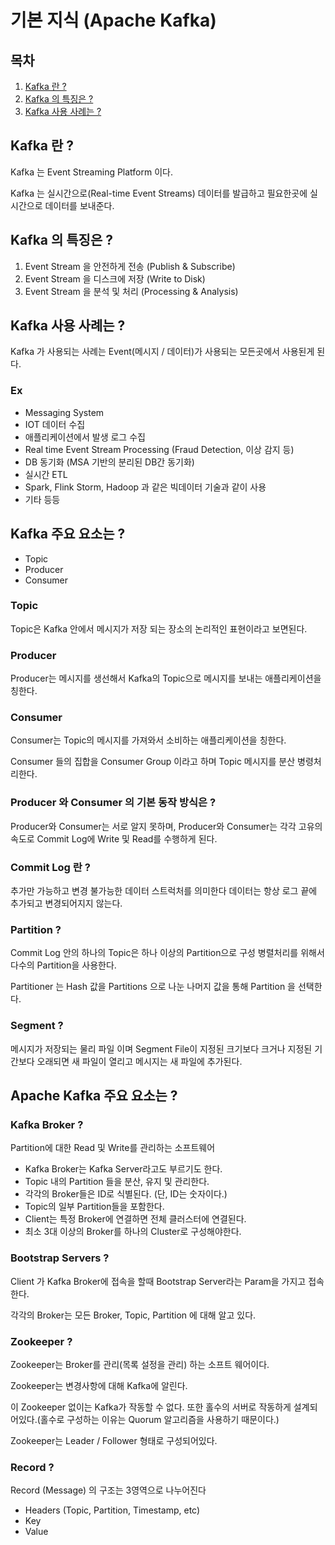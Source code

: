 # 기본 지식 (Apache Kafka)

## 목차
1. [Kafka 란 ?](#Kafka-란-?)
2. [Kafka 의 특징은 ?](#Kafka-의-특징은-?)
3. [Kafka 사용 사례는 ?](#Kafka-사용-사례는-?)

## Kafka 란 ?
Kafka 는 Event Streaming Platform 이다.

Kafka 는 실시간으로(Real-time Event Streams) 데이터를 발급하고 필요한곳에 실시간으로 데이터를 보내준다.

## Kafka 의 특징은 ?
1. Event Stream 을 안전하게 전송 (Publish & Subscribe)
2. Event Stream 을 디스크에 저장 (Write to Disk)
3. Event Stream 을 분석 및 처리 (Processing & Analysis)

## Kafka 사용 사례는 ?
Kafka 가 사용되는 사례는 Event(메시지 / 데이터)가 사용되는 모든곳에서 사용된게 된다.

### Ex
* Messaging System
* IOT 데이터 수집
* 애플리케이션에서 발생 로그 수집
* Real time Event Stream Processing (Fraud Detection, 이상 감지 등)
* DB 동기화 (MSA 기반의 분리된 DB간 동기화)
* 실시간 ETL
* Spark, Flink Storm, Hadoop 과 같은 빅데이터 기술과 같이 사용
* 기타 등등

## Kafka 주요 요소는 ?
* Topic
* Producer
* Consumer
### Topic
Topic은 Kafka 안에서 메시지가 저장 되는 장소의 논리적인 표현이라고 보면된다.

### Producer
Producer는 메시지를 생선해서 Kafka의 Topic으로 메시지를 보내는 애플리케이션을 칭한다.

### Consumer
Consumer는 Topic의 메시지를 가져와서 소비하는 애플리케이션을 칭한다.

Consumer 들의 집합을 Consumer Group 이라고 하며 Topic 메시지를 분산 병령처리한다.

### Producer 와 Consumer 의 기본 동작 방식은 ?
Producer와 Consumer는 서로 알지 못하며, Producer와 Consumer는 각각 고유의 속도로 Commit Log에 Write 및 Read를 수행하게 된다.

### Commit Log 란 ?
추가만 가능하고 변경 불가능한 데이터 스트럭처를 의미한다 데이터는 항상 로그 끝에 추가되고 변경되어지지 않는다.

### Partition ?
Commit Log 안의 하나의 Topic은 하나 이상의 Partition으로 구성 병렬처리를 위해서 다수의 Partition을 사용한다.

Partitioner 는 Hash 값을 Partitions 으로 나눈 나머지 값을 통해 Partition 을 선택한다.

### Segment ?
메시지가 저장되는 물리 파일 이며 Segment File이 지정된 크기보다 크거나 지정된 기간보다 오래되면 새 파일이 열리고 메시지는 새 파일에 추가된다.

## Apache Kafka 주요 요소는 ?
### Kafka Broker ?
Partition에 대한 Read 및 Write를 관리하는 소프트웨어

* Kafka Broker는 Kafka Server라고도 부르기도 한다.
* Topic 내의 Partition 들을 분산, 유지 및 관리한다.
* 각각의 Broker들은 ID로 식별된다. (단, ID는 숫자이다.)
* Topic의 일부 Partition들을 포함한다.
* Client는 특정 Broker에 연결하면 전체 클러스터에 연결된다.
* 최소 3대 이상의 Broker를 하나의 Cluster로 구성해야한다.

### Bootstrap Servers ? 
Client 가 Kafka Broker에 접속을 할때 Bootstrap Server라는 Param을 가지고 접속한다.

각각의 Broker는 모든 Broker, Topic, Partition 에 대해 알고 있다.

### Zookeeper ?
Zookeeper는 Broker를 관리(목록 설정을 관리) 하는 소프트 웨어이다.

Zookeeper는 변경사항에 대해 Kafka에 알린다.

이 Zookeeper 없이는 Kafka가 작동할 수 없다. 또한 홀수의 서버로 작동하게 설계되어있다.(홀수로 구성하는 이유는 Quorum 알고리즘을 사용하기 때문이다.)

Zookeeper는 Leader / Follower 형태로 구성되어있다.

### Record ?
Record (Message) 의 구조는 3영역으로 나누어진다
* Headers (Topic, Partition, Timestamp, etc)
* Key
* Value